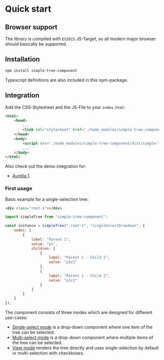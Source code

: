 
# Quick start

## Browser support

The library is compiled with `ES2015` JS-Target, so all modern major browser should basically be supported.


## Installation

```sh
npm install simple-tree-component
```

Typescript definitions are also included in this npm-package.


## Integration

Add the CSS-Stylesheet and the JS-File to your `index.html`:

```html
<html>
    <head>
        ...
        <link rel="stylesheet" href="./node_modules/simple-tree-component/dist/simple-tree-component.css">
    </head>
    <body>
        <script src="./node_modules/simple-tree-component/dist/simple-tree-component.js"></script>
        ...
    </body>
</html>
```

Also check out the demo integration for:

* [Aurelia 1](https://github.com/ckotzbauer/simple-tree-component/tree/main/demo)


### First usage

Basic example for a single-selection tree:

```html
<div class="root-1"></div>
```

```js
import simpleTree from "simple-tree-component";

const instance = simpleTree(".root-1", "singleSelectDropdown", {
    nodes: [
        {
            label: "Parent 1",
            value: "p1",
            children: [
                {
                    label: "Parent 1 - Child 1",
                    value: "p1c1"
                },
                {
                    label: "Parent 1 - Child 2",
                    value: "p1c2"
                }
            ]
        }
    ]
});
```

The component consists of three modes which are designed for different use-cases:

* [Single-select mode](single-select-mode.md) is a drop-down component where one item of the tree can be selected.
* [Multi-select mode](multi-select-mode.md) is a drop-down component where multiple items of the tree can be selected.
* [View mode](view-mode.md) renders the tree directly and uses single-selection by default or multi-selection with checkboxes.
